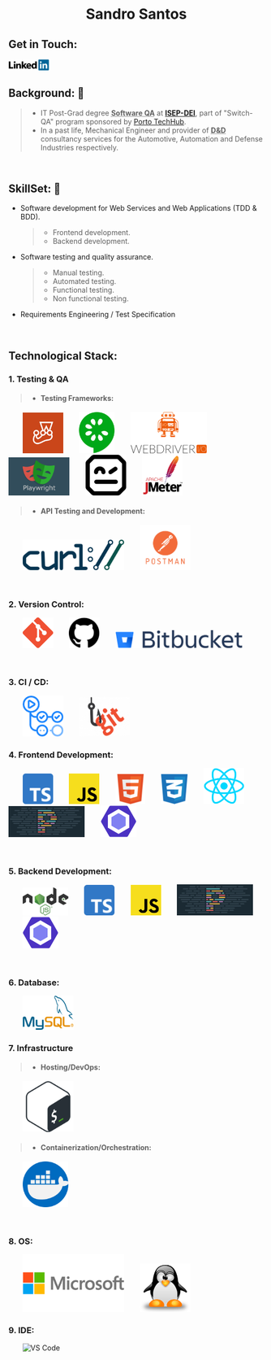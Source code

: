 <!--![Code](/img/png/code-soft-dev.png)-->
<h1 align="center">Sandro Santos</h1>

## Get in Touch:

<a href="https://www.linkedin.com/in/sandro-santos-a9768719/" ><img src="./img/linkedin.png" alt="LinkedIn" title="LinkedIn" width="80px"></a>

## Background: 📖

> - IT Post-Grad degree **<abbr title="Software Quality Assurance">Software QA</abbr>** at **<a href="https://www.isep.ipp.pt/Department/Department/14">ISEP-DEI</a>**, part of "Switch-QA" program sponsored by <a href="https://portotechhub.com/">Porto TechHub</a>.
> - In a past life, Mechanical Engineer and provider of **<abbr title="Design and Development">D&D</abbr>** consultancy services for the Automotive, Automation and Defense Industries respectively. 

<br>

## SkillSet: 🚀

- Software development for Web Services and Web Applications (TDD & BDD).
  > - Frontend development.
  > - Backend development.
- Software testing and quality assurance.
  > - Manual testing.
  > - Automated testing.
  > - Functional testing.
  > - Non functional testing.
- Requirements Engineering / Test Specification

<br>

## Technological Stack:

### 1. Testing & QA

> - #### Testing Frameworks:

&nbsp;&nbsp;&nbsp;&nbsp;&nbsp;&nbsp;&nbsp;<img src="./img/Jest.webp" alt="Jest" title="Jest" width="80px">
&nbsp;&nbsp;&nbsp;&nbsp;&nbsp;&nbsp;&nbsp;<img src="./img/cucumber-logo-vector.svg" alt="Cucumber" title="Cucumber" width="70px">
&nbsp;&nbsp;&nbsp;&nbsp;&nbsp;&nbsp;&nbsp;<img src="./img/webdriverio-logo-7E0F1B52E5-seeklogo.com.png" alt="Webdriver IO" title="Webdriver IO" width="150px">
&nbsp;&nbsp;&nbsp;&nbsp;&nbsp;&nbsp;&nbsp;<img src="./img/playwright.png" alt="Playwright" title="Playwright" width="120px">
&nbsp;&nbsp;&nbsp;&nbsp;&nbsp;&nbsp;&nbsp;<img src="./img/robot-framework-logo-FED576FF0B-seeklogo.com.png" alt="Robot Framework" title="Robot Framework" width="80px">
&nbsp;&nbsp;&nbsp;&nbsp;&nbsp;&nbsp;&nbsp;<img src="./img/jmeter_square.svg" alt="Apache JMeter" title="Apache JMeter" width="80px">

> - #### API Testing and Development:

&nbsp;&nbsp;&nbsp;&nbsp;&nbsp;&nbsp;&nbsp;<img src="./img/Curl-logo.svg.png" alt="cURL" title="cURL" width="200x">
&nbsp;&nbsp;&nbsp;&nbsp;&nbsp;&nbsp;&nbsp;<img src="./img/Postman.png" alt="Postman" title="Postman" width="100x">

<br>

### 2. Version Control:

&nbsp;&nbsp;&nbsp;&nbsp;&nbsp;&nbsp;&nbsp;<img src="./img/git.png" alt="Git" title="Git" width="60px">
&nbsp;&nbsp;&nbsp;&nbsp;&nbsp;&nbsp;&nbsp;<img src="./img/Github.png" alt="GitHub" title="GitHub" width="60px">
&nbsp;&nbsp;&nbsp;&nbsp;&nbsp;&nbsp;&nbsp;<img src="./img/Bitbucket-Logo-blue.svg.png" alt="Bitbucket" title="Bitbucket" width="250px">

<br>

### 3. CI / CD:

&nbsp;&nbsp;&nbsp;&nbsp;&nbsp;&nbsp;&nbsp;<img src="./img/github_actions.png" alt="GitHub Actions" title="GitHub Actions" width="80px">
&nbsp;&nbsp;&nbsp;&nbsp;&nbsp;&nbsp;&nbsp;<img src="./img/git_hook.png" alt="Git Hooks" title="Git Hooks" width="100px">

### 4. Frontend Development:

&nbsp;&nbsp;&nbsp;&nbsp;&nbsp;&nbsp;&nbsp;<img src="./img/TypeScript.svg" alt="Typescript" title="TypeScript" width="60px">
&nbsp;&nbsp;&nbsp;&nbsp;&nbsp;&nbsp;&nbsp;<img src="./img/JavaScript.png" alt="JavaScript" title="Javascript" width="60px">
&nbsp;&nbsp;&nbsp;&nbsp;&nbsp;&nbsp;&nbsp;<img src="./img/html.png" alt="HTML" title="HTML" width="59x">
&nbsp;&nbsp;&nbsp;&nbsp;&nbsp;&nbsp;&nbsp;<img src="./img/css.svg" alt="CSS" title="CSS" width="52px">
&nbsp;&nbsp;&nbsp;&nbsp;&nbsp;&nbsp;&nbsp;<img src="./img/react.png" alt="react" title="react" width="80x">
&nbsp;&nbsp;&nbsp;&nbsp;&nbsp;&nbsp;&nbsp;<img src="./img/prettier.png" width="150">
&nbsp;&nbsp;&nbsp;&nbsp;&nbsp;&nbsp;&nbsp;<img src="./img/eslint.png" alt="ESLint" title="ESLint" width="70px">

<br>

### 5. Backend Development:

&nbsp;&nbsp;&nbsp;&nbsp;&nbsp;&nbsp;&nbsp;<img src="./img/NodeJs.png" alt="NodeJS" title="NodeJS" width="90px">
&nbsp;&nbsp;&nbsp;&nbsp;&nbsp;&nbsp;&nbsp;<img src="./img/TypeScript.svg" alt="Typescript" title="TypeScript" width="60px">
&nbsp;&nbsp;&nbsp;&nbsp;&nbsp;&nbsp;&nbsp;<img src="./img/JavaScript.png" alt="JavaScript" title="Javascript" width="60px">
&nbsp;&nbsp;&nbsp;&nbsp;&nbsp;&nbsp;&nbsp;<img src="./img/prettier.png" width="150">
&nbsp;&nbsp;&nbsp;&nbsp;&nbsp;&nbsp;&nbsp;<img src="./img/eslint.png" alt="ESLint" title="ESLint" width="70px">

<br>

### 6. Database:

&nbsp;&nbsp;&nbsp;&nbsp;&nbsp;&nbsp;&nbsp;<img src="./img/MySQL.png" alt="MySQL" title="MySQL" width="100px">

### 7. Infrastructure

> - #### **Hosting/DevOps:**

&nbsp;&nbsp;&nbsp;&nbsp;&nbsp;&nbsp;&nbsp;<img src="./img/Bash_Logo_Colored.svg.png" alt="Shell Scripts" title="Shell Scripts" width="100px">

> - #### **Containerization/Orchestration:**

&nbsp;&nbsp;&nbsp;&nbsp;&nbsp;&nbsp;&nbsp;<img src="./img/docker.png" alt="Docker" title="Docker" width="90x">

<br>

### 8. OS:

&nbsp;&nbsp;&nbsp;&nbsp;&nbsp;&nbsp;&nbsp;<img src="./img/Microsoft-Logo.png" alt="Windows" title="Windows" width="200px">
&nbsp;&nbsp;&nbsp;&nbsp;&nbsp;&nbsp;&nbsp;<img src="./img/linux.png" alt="Linux" title="Linux" width="100px">

### 9. IDE:

&nbsp;&nbsp;&nbsp;&nbsp;&nbsp;&nbsp;&nbsp;<img src="https://upload.wikimedia.org/wikipedia/commons/thumb/9/9a/Visual_Studio_Code_1.35_icon.svg/2048px-Visual_Studio_Code_1.35_icon.svg.png" alt="VS Code" title="VS Code" width="60px">
